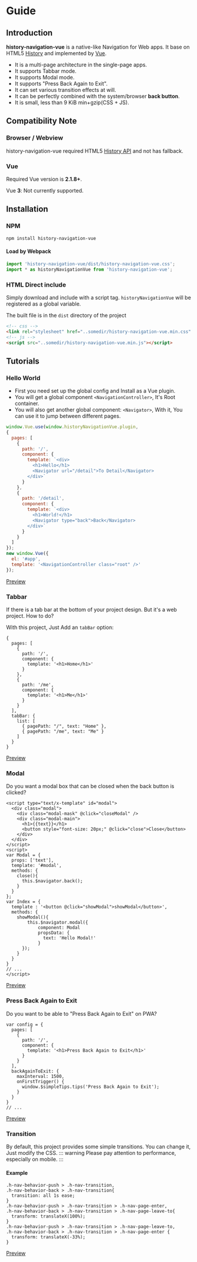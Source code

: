 # Guide
## Introduction
<!-- a native-like **Navigation** for web apps. -->
<!-- **history-navigation-vue** is A native-like **Navigation** for Web apps. It base on HTML5 [History](https://developer.mozilla.org/en-US/docs/Web/API/History) and implemented by [Vue](https://vuejs.org/). It is a multi-page **architecture** in the single-page, which can be perfectly combined with the system/browser **back button**, you can happily use it to build modern web apps with a native experience. -->

**history-navigation-vue** is a native-like Navigation for Web apps. It base on HTML5 [History](https://developer.mozilla.org/en-US/docs/Web/API/History) and implemented by [Vue](https://vuejs.org/).
- It is a multi-page architecture in the single-page apps.
- It supports Tabbar mode.
- It supports Modal mode.
- It supports "Press Back Again to Exit".
- It can set various transition effects at will.
- It can be perfectly combined with the system/browser **back button**. 
- It is small, less than 9 KiB min+gzip(CSS + JS).
<!-- You can use it happily to build modern web apps with a **native experience**.  -->

## Compatibility Note
### Browser / Webview
history-navigation-vue required HTML5 [History API](https://developer.mozilla.org/en-US/docs/Web/API/History) and not has fallback.


 <!-- Some very old browsers may not supported. You’d better check first and provide hints:
```js
if(!history || !history.pushState){
  var error = new Error("Sorry, You Your browser doesn't support history");
  document.write(error.message);
  throw error;
}
``` -->


### Vue
Required Vue version is **2.1.8+**. 

Vue **3**: Not currently supported.

<!-- Due to some differences outside the documentation, it is currently **not supported**. -->

## Installation
### NPM
```shell
npm install history-navigation-vue
```
#### Load by Webpack
```js
import 'history-navigation-vue/dist/history-navigation-vue.css';
import * as historyNavigationVue from 'history-navigation-vue';
```
### HTML Direct include
Simply download and include with a script tag. `historyNavigationVue` will be registered as a global variable.

The built file is in the `dist` directory of the project
```html
<!-- css -->
<link rel="stylesheet" href="..somedir/history-navigation-vue.min.css" />
<!-- js -->
<script src="..somedir/history-navigation-vue.min.js"></script>
```

## Tutorials


### Hello World
- First you need set up the global config and Install as a Vue plugin.
- You will get a global component `<NavigationController>`, It's Root container.
- You will also get another global component:  `<Navigator>`, With it, You can use it to jump between different pages.
```js
window.Vue.use(window.historyNavigationVue.plugin, 
{
  pages: [
    {
      path: '/',
      component: {
        template: `<div>
          <h1>Hello</h1>
          <Navigator url="/detail">To Detail</Navigator>
        </div>`
      }
    },
    {
      path: '/detail',
      component: {
        template: `<div>
          <h1>World!</h1>
          <Navigator type="back">Back</Navigator>
        </div>`
      }
    }
  ]
});
new window.Vue({
  el: '#app',
  template: '<NavigationController class="root" />'
});
```
[Preview](https://hezedu.github.io/history-navigation-vue/examples/two-pages.html)


### Tabbar
If there is a tab bar at the bottom of your project design. But it's a web project. How to do?

With this project, Just Add an `tabBar` option:
```js{16-21}
{
  pages: [
    {
      path: '/',
      component: {
        template: '<h1>Home</h1>'
      }
    },
    {
      path: '/me',
      component: {
        template: '<h1>Me</h1>'
      }
    }
  ],
  tabBar: {
    list: [
      { pagePath: "/", text: "Home" },
      { pagePath: "/me", text: "Me" }
    ]
  }
}
```

<!-- simple single HTML Example -->
<!-- [Source](https://github.com/hezedu/history-navigation-vue/tree/main/docshttps://hezedu.github.io/history-navigation-vue/examples/tabbar.html) -->
[Preview](https://hezedu.github.io/history-navigation-vue/examples/tabbar.html)

### Modal
Do you want a modal box that can be closed when the back button is clicked?
```html{11-19,24-29}
<script type="text/x-template" id="modal">
  <div class="modal">
    <div class="modal-mask" @click="closeModal" />
    <div class="modal-main">
      <h1>{{text}}</h1>
      <button style="font-size: 20px;" @click="close">Close</button>
    </div>
  </div>
</script>
<script>
var Modal = {
  props: ['text'],
  template: '#modal',
  methods: {
    close(){
      this.$navigator.back();
    }
  }
};
var Index = {
  template : '<button @click="showModal">showModal</button>',
  methods: {
    showModal(){
        this.$navigator.modal({
            component: Modal
            propsData: {
              text: 'Hello Modal!'
            }
      });
    }
  }
}
// ...
</script>
```
[Preview](https://hezedu.github.io/history-navigation-vue/examples/modal.html)

### Press Back Again to Exit
<!-- ::: dange2r
Deprecated: Because JS cannot close the window by itself, import to [bug#1](https://github.com/hezedu/history-navigation-vue/issues/1), do not use it. It will be redesigned in the next release. Soon.
::: -->

Do you want to be able to "Press Back Again to Exit" on PWA?
```js{10-15}
var config = {
  pages: [
    {
      path: '/',
      component: {
        template: '<h1>Press Back Again to Exit</h1>'
      }
    }
  ],
  backAgainToExit: {
    maxInterval: 1500,
    onFirstTrigger() {
      window.$simpleTips.tips('Press Back Again to Exit');
    }
  }
}
// ...
```
[Preview](https://hezedu.github.io/history-navigation-vue/examples/press-back-again-to-exit.html)
### Transition
By default, this project provides some simple transitions. You can change it, Just modify the CSS.
::: warning
Please pay attention to performance, especially on mobile.
:::

#### Example
```css{3,11}
.h-nav-behavior-push > .h-nav-transition,
.h-nav-behavior-back > .h-nav-transition{
  transition: all 1s ease;
}
.h-nav-behavior-push > .h-nav-transition > .h-nav-page-enter,
.h-nav-behavior-back > .h-nav-transition > .h-nav-page-leave-to{
  transform: translateX(100%);
}
.h-nav-behavior-push > .h-nav-transition > .h-nav-page-leave-to,
.h-nav-behavior-back > .h-nav-transition > .h-nav-page-enter {
  transform: translateX(-33%);
}
```
[Preview](https://hezedu.github.io/history-navigation-vue/examples/transition-simple.html)




